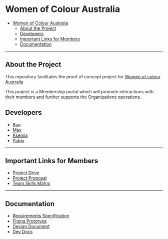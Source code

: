 # Women of Colour Australia

- [Women of Colour Australia](#women-of-colour-australia)
  - [About the Project](#about-the-project)
  - [Developers](#developers)
  - [Important Links for Members](#important-links-for-members)
  - [Documentation](#documentation)

----

## About the Project

This repository facilitates the proof of concept project for [Women of colour Australia](https://womenofcolour.org.au)

This project is a Membership portal which will promote interactions with their members 
and further supports the Organizations operations.

## Developers

- [Bao](https://github.com/deBubz)
- [Max](https://github.com/kimchirice)
- [Ksenija](https://github.com/xenia11)
- [Pablo](https://github.com/pgayoso)

----

## Important Links for Members
- [Project Drive](https://drive.google.com/drive/folders/1yi3e22Ntk3HGEZesmmoxoF-r0-_PZqAI?usp=sharing)
- [Project Proposal](https://drive.google.com/drive/folders/1ZTu7Ane4zi17A6M7XfZQTKpWH31EFAF1?usp=sharing)
- [Team Skills Matrix](https://drive.google.com/drive/folders/16vMnKdKuFCe7P9AomFejF_P_fzn3FmrH?usp=sharing)

----

## Documentation
- [Requirements Specification](https://drive.google.com/drive/folders/176PyHwzWjwQdGCKEdQrak2mF5u-Bbf-k?usp=sharing)
- [Figma Prototype](https://www.figma.com/file/QbOa5e5XfRwxqSZnQeXZPh/WoCMentorWoC)
- [Design Document](#todo)
- [Dev Docs](./docs/README.md)


